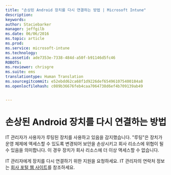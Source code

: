 ```yaml
---
title: "손상된 Android 장치를 다시 연결하는 방법 | Microsoft Intune"
description: 
keywords: 
author: Staciebarker
manager: jeffgilb
ms.date: 06/06/2016
ms.topic: article
ms.prod: 
ms.service: microsoft-intune
ms.technology: 
ms.assetid: ade7353e-7338-484d-a50f-b91146d5fc46
ROBOTS: 
ms.reviewer: chrisgre
ms.suite: ems
translationtype: Human Translation
ms.sourcegitcommit: e52ebdd62ca68f1d9226def654961075400184a8
ms.openlocfilehash: c089b36676feb4caa7064738d6ef4b709139ab49


---
```


# 손상된 Android 장치를 다시 연결하는 방법
IT 관리자가 사용자가 루팅된 장치를 사용하고 있음을 감지했습니다. "루팅"은 장치가 운영 체제에 액세스할 수 있도록 변경되어 보안을 손상시키고 회사 리소스에 위협이 될 수 있음을 의미합니다. 이 경우 장치가 회사 리소스에 더 이상 액세스할 수 없습니다.

IT 관리자에게 장치를 다시 연결하기 위한 지원을 요청하세요. IT 관리자의 연락처 정보는 [회사 포털 웹 사이트](http://portal.manage.microsoft.com)를 참조하세요.




<!--HONumber=Jun16_HO4-->


